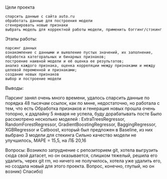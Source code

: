 Цели проекта

    cпарсить данные с сайта auto.ru
    обработать данные для построения модели
    сгенерировать новые признаки
    выбрать модель для корректной работы модели, применить бэггинг/стэкинг

Этапы работы:

    парсинг данных
    ознакомление с данными и выявление пустых значений, их заполнение,
    обработка категоральных и бинарных признаков;
    построение наивной модели и её оценка ее результатов;
    анализ каждого признака, оценка корреляции между признаками и между целевой переменной и признаками;
    создание новых признаков
    выбор и построение модели

Выводы:

Парсинг занял очень много времени, удалось спарсить данные по порядка 48 тысячам ссылок, как по мнне, недостаточно, но работала с тем, что есть Обработка признаков и генерация новых прошла очень топорно, к дэдлайну 5 января не успела, буду дорабатывать посте Было рассмотрено несколько моделей : ExtraTreesRegressor, RandomForestRegressor, GradientBoostingRegressor, BaggingRegressor, XGBRegressor и Catboost, который был предложен в Baseline, из них выбрано 3 модели для стекинга Сильно качество модели не улучшилось, MAPE = 15,5, на ЛБ 20,16

Вопросы: Возникло затруднение с репозиторием git, хотела выгрузить сюда свой датасет, но он оказывается, слишком тяжелый, решила его удалить, черех git rm, но ничего не получилось, хотела уже удалить его, но создала новый для этого проекта. Вопрос, конечно, глупый, но он возник) Спасибо)

